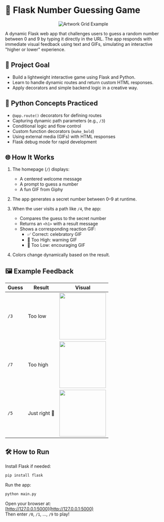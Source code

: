 # 🔢 Flask Number Guessing Game

<p align="center">
  <img src="https://redeem-innovations.com/wp-content/uploads/2025/06/Higher_Or_Lower_URLs.jpg" alt="Artwork Grid Example" />
</p>

A dynamic Flask web app that challenges users to guess a random number between 0 and 9 by typing it directly in the URL. The app responds with immediate visual feedback using text and GIFs, simulating an interactive "higher or lower" experience.

## 🎯 Project Goal

- Build a lightweight interactive game using Flask and Python.
- Learn to handle dynamic routes and return custom HTML responses.
- Apply decorators and simple backend logic in a creative way.

## 🧠 Python Concepts Practiced

- `@app.route()` decorators for defining routes
- Capturing dynamic path parameters (e.g., `/3`)
- Conditional logic and flow control
- Custom function decorators (`make_bold`)
- Using external media (GIFs) with HTML responses
- Flask debug mode for rapid development

## 🌐 How It Works

1. The homepage (`/`) displays:
   - A centered welcome message
   - A prompt to guess a number
   - A fun GIF from Giphy

2. The app generates a secret number between 0–9 at runtime.

3. When the user visits a path like `/4`, the app:
   - Compares the guess to the secret number
   - Returns an `<h1>` with a result message
   - Shows a corresponding reaction GIF:
     - ✅ Correct: celebratory GIF
     - 🔺 Too High: warning GIF
     - 🔻 Too Low: encouraging GIF

4. Colors change dynamically based on the result.

## 🖼️ Example Feedback

| Guess | Result         | Visual |
|-------|----------------|--------|
| `/3`  | Too low        | <img src="https://media2.giphy.com/media/v1.Y2lkPTc5MGI3NjExbHp2N3BrdmZ4anhoazNzM2gwN2Q4enB0YnR0OTJ6bGVmbWZ3dmIxYSZlcD12MV9pbnRlcm5hbF9naWZfYnlfaWQmY3Q9Zw/URJyuwpBJLewEJMqXP/giphy.gif" width="150"/> |
| `/7`  | Too high       | <img src="https://media.giphy.com/media/3o6ZtaO9BZHcOjmErm/giphy.gif" width="150"/> |
| `/5`  | Just right 🎯  | <img src="https://media.giphy.com/media/4T7e4DmcrP9du/giphy.gif" width="150"/> |

## 🛠 How to Run

Install Flask if needed:

```bash
pip install flask
```

Run the app:

```bash
python main.py
```

Open your browser at:  
[http://127.0.0.1:5000](http://127.0.0.1:5000)  
Then enter `/0`, `/1`, ..., `/9` to play!
